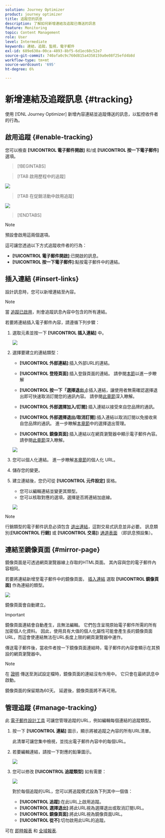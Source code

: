 ```yaml
---
solution: Journey Optimizer
product: journey optimizer
title: 追蹤您的訊息
description: 了解如何新增連結及追蹤已傳送的訊息
feature: Monitoring
topic: Content Management
role: User
level: Intermediate
keywords: 連結，追蹤，監視，電子郵件
exl-id: 689e630a-00ca-4893-8bf5-6d1ec60c52e7
source-git-commit: 740afa0c9c760d815a4358159a0e08f25efd4b8d
workflow-type: tm+mt
source-wordcount: '695'
ht-degree: 6%

---
```


# 新增連結及追蹤訊息 {#tracking}

使用 [!DNL Journey Optimizer] 新增內容連結並追蹤傳送的訊息，以監控收件者的行為。

## 啟用追蹤 {#enable-tracking}

您可以檢查 **[!UICONTROL 電子郵件開啟]** 和/或 **[!UICONTROL 按一下電子郵件]** 選項。

>[!BEGINTABS]

>[!TAB 啟用歷程中的追蹤]

![](assets/message-tracking-journey.png)

>[!TAB 在促銷活動中啟用追蹤]

![](assets/message-tracking-campaign.png)

>[!ENDTABS]

>[!NOTE]
>
>預設會啟用這兩個選項。

這可讓您透過以下方式追蹤收件者的行為：

* **[!UICONTROL 電子郵件開啟]**:已開啟的訊息。
* **[!UICONTROL 按一下電子郵件]**:點按電子郵件中的連結。

## 插入連結 {#insert-links}

設計訊息時，您可以新增連結至內容。

>[!NOTE]
>
>當 [追蹤已啟用](#enable-tracking)，則會追蹤訊息內容中包含的所有連結。

若要將連結插入電子郵件內容，請遵循下列步驟：

1. 選取元素並按一下 **[!UICONTROL 插入連結]** 中。

   ![](assets/message-tracking-insert-link.png)

1. 選擇要建立的連結類型：

   * **[!UICONTROL 外部連結]**:插入外部URL的連結。

   * **[!UICONTROL 登陸頁面]**:插入登錄頁面的連結。 請參閱[本節](../landing-pages/get-started-lp.md)以進一步瞭解

   * **[!UICONTROL 按一下「選擇退出」]**:插入連結，讓使用者無需確認選擇退出即可快速取消訂閱您的通訊內容。 請參閱[此章節](../privacy/opt-out.md#one-click-opt-out)深入瞭解。

   * **[!UICONTROL 外部選擇加入/訂閱]**:插入連結以接受來自您品牌的通訊。

   * **[!UICONTROL 外部選擇退出/取消訂閱]**:插入連結以取消訂閱以免接收來自您品牌的通訊。 進一步瞭解[本章節](../privacy/opt-out.md#opt-out-management)中的選擇退出管理。

   * **[!UICONTROL 鏡像頁面]**:插入連結以在網頁瀏覽器中顯示電子郵件內容。 請參閱[此章節](#mirror-page)深入瞭解。

   ![](assets/message-tracking-links.png)

1. 您可以個人化連結。 進一步瞭解[本章節](../personalization/personalization-syntax.md#perso-urls)的個人化 URL。

1. 儲存您的變更。

1. 建立連結後，您仍可從 **[!UICONTROL 元件設定]** 窗格。

   * 您可以編輯連結並變更其類型。
   * 您可以核取對應的選項，選擇是否將連結加底線。

   ![](assets/message-tracking-link-settings.png)

>[!NOTE]
>
>行銷類型的電子郵件訊息必須包含 [退出連結](../privacy/opt-out.md#opt-out-management)，這對交易式訊息並非必要。 訊息類別(**[!UICONTROL 行銷]** 或 **[!UICONTROL 交易]**) [通道表面](../configuration/channel-surfaces.md#email-type) （即訊息預設集）。

## 連結至鏡像頁面 {#mirror-page}

鏡像頁面是可透過網頁瀏覽器線上存取的HTML頁面。 其內容與您的電子郵件內容相同。

若要將連結新增至電子郵件中的鏡像頁面， [插入連結](#insert-links) 選取 **[!UICONTROL 鏡像頁面]** 作為連結的類型。

![](assets/message-tracking-mirror-page.png)

鏡像頁面會自動建立。

>[!IMPORTANT]
>
>鏡像頁面連結會自動產生，且無法編輯。 它們包含呈現原始電子郵件所需的所有加密個人化資料。 因此，使用具有大值的個人化屬性可能會產生長的鏡像頁面URL，而這會使連結無法在URL長度上限的網頁瀏覽器中運作。

傳送電子郵件後，當收件者按一下鏡像頁面連結時，電子郵件的內容會顯示在其預設的網頁瀏覽器中。

>[!NOTE]
>
>在 [證明](preview.md#send-proofs) 傳送至測試設定檔時，鏡像頁面的連結沒有作用中。 它只會在最終訊息中啟動。

鏡像頁面的保留期為60天。 延遲後，鏡像頁面將不再可用。

## 管理追蹤 {#manage-tracking}

此 [電子郵件設計工具](content-from-scratch.md) 可讓您管理追蹤的URL，例如編輯每個連結的追蹤類型。

1. 按一下 **[!UICONTROL 連結]** 圖示，顯示將被追蹤之內容的所有URL清單。

   此清單可讓您集中檢視，並找出電子郵件內容中的每個URL。

1. 若要編輯連結，請按一下對應的鉛筆圖示。

   ![](assets/message-tracking-edit-links.png)

1. 您可以修改 **[!UICONTROL 追蹤類型]** 如有需要：

   ![](assets/message-tracking-edit-a-link.png)

   對於每個追蹤的URL，您可以將追蹤模式設為下列其中一個值：

   * **[!UICONTROL 追蹤]**:在此URL上啟用追蹤。
   * **[!UICONTROL 選擇退出]**:將此URL視為選擇退出或取消訂閱URL。
   * **[!UICONTROL 鏡像頁面]**:將此URL視為鏡像頁面URL。
   * **[!UICONTROL 從不]**:切勿啟用此URL的追蹤。 <!--This information is saved: if the URL appears again in a future message, its tracking is automatically deactivated.-->

可在 [即時報表](../reports/live-report.md) 和 [全域報表](../reports/global-report.md).
